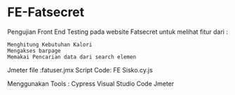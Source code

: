 # FE-Fatsecret

Pengujian Front End Testing pada website Fatsecret untuk melihat fitur dari :

    Menghitung Kebutuhan Kalori
    Mengakses barpage
    Memakai Pencarian data dari search elemen
    
Jmeter file :fatuser.jmx
Script Code: FE Sisko.cy.js

Menggunakan Tools :
    Cypress
    Visual Studio Code
    Jmeter
